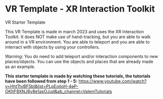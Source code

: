# VR Template - XR Interaction Toolkit
 VR Starter Template

 This VR Template is made in march 2023 and uses the XR Interaction Toolkit.
 It does NOT make use of hand-tracking, but you are able to walk around in a VR environment.
 You are able to teleport and you are able to interract with objects by using your controllers. 

 Warning: You do need to add teleport and/or interaction components to new places/objects. 
 You can use the objects and places that are already made as an example. 

 **This starter template is made by watching these tutorials, the tutorials have been followed from step 1 - 5:**
 https://www.youtube.com/watch?v=HhtTtvBF5bI&list=PLpEoiloH-4eP-OKItF8XNJ8y8e1asOJud&ab_channel=ValemTutorials


